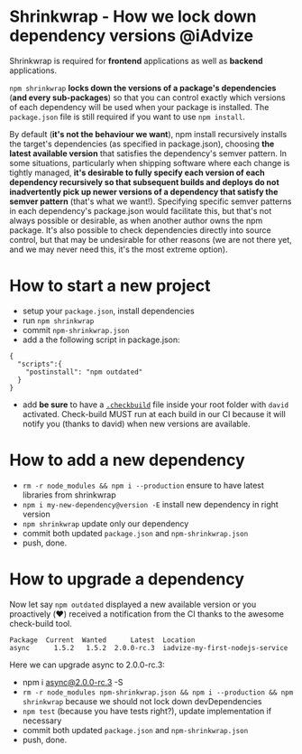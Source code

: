Shrinkwrap - How we lock down dependency versions @iAdvize
==========================================================

Shrinkwrap is required for **frontend** applications as well as **backend** applications.

`npm shrinkwrap` **locks down the versions of a package's dependencies** (**and every sub-packages**) so that you can control exactly which versions of each dependency will be used when your package is installed. The `package.json` file is still required if you want to use `npm install`.

By default (**it's not the behaviour we want**), npm install recursively installs the target's dependencies (as specified in package.json), choosing **the latest available version** that satisfies the dependency's semver pattern. In some situations, particularly when shipping software where each change is tightly managed, **it's desirable to fully specify each version of each dependency recursively so that subsequent builds and deploys do not inadvertently pick up newer versions of a dependency that satisfy the semver pattern** (that's what we want!). Specifying specific semver patterns in each dependency's package.json would facilitate this, but that's not always possible or desirable, as when another author owns the npm package. It's also possible to check dependencies directly into source control, but that may be undesirable for other reasons (we are not there yet, and we may never need this, it's the most extreme option).


# How to start a new project

- setup your `package.json`, install dependencies
- run `npm shrinkwrap`
- commit `npm-shrinkwrap.json`
- add a the following script in package.json:

```
{
  "scripts":{
    "postinstall": "npm outdated"
  }
}
```

- add **be sure** to have a [`.checkbuild`](https://github.com/iadvize/my-first-nodejs-service/blob/master/.checkbuild) file inside your root folder with `david` activated. Check-build MUST run at each build in our CI because it will notify you (thanks to david) when new versions are available.


# How to add a new dependency

- `rm -r node_modules && npm i --production` ensure to have latest libraries from shrinkwrap
- `npm i my-new-dependency@version -E` install new dependency in right version
- `npm shrinkwrap` update only our dependency
- commit both updated `package.json` and `npm-shrinkwrap.json`
- push, done.

# How to upgrade a dependency

Now let say `npm outdated` displayed a new available version or you proactively (:heart:) received a notification from the CI thanks to the awesome check-build tool.

```
Package  Current  Wanted      Latest  Location
async      1.5.2   1.5.2  2.0.0-rc.3  iadvize-my-first-nodejs-service
```

Here we can upgrade async to 2.0.0-rc.3:

- npm i async@2.0.0-rc.3 -S
- `rm -r node_modules npm-shrinkwrap.json && npm i --production && npm shrinkwrap` because we should not lock down devDependencies
- `npm test` (because you have tests right?), update implementation if necessary
- commit both updated `package.json` and `npm-shrinkwrap.json`
- push, done.
